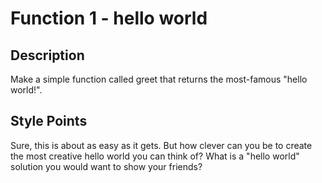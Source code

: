 # Function 1 - hello world

## Description

Make a simple function called greet that returns the most-famous "hello world!".

## Style Points
Sure, this is about as easy as it gets. But how clever can you be to create the most creative hello world you can think of? What is a "hello world" solution you would want to show your friends?